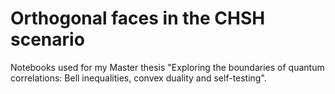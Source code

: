 # Orthogonal faces in the CHSH scenario

Notebooks used for my Master thesis "Exploring the boundaries of quantum correlations: Bell inequalities, convex duality and self-testing".

